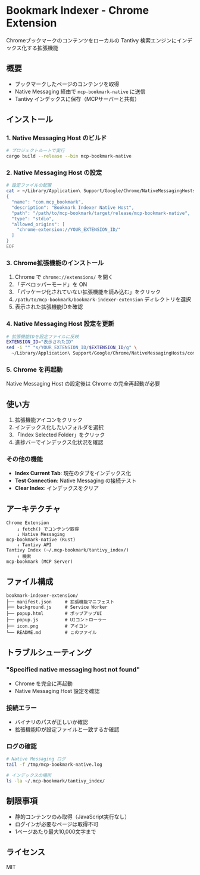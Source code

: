 # Bookmark Indexer - Chrome Extension

Chromeブックマークのコンテンツをローカルの Tantivy 検索エンジンにインデックス化する拡張機能

## 概要

- ブックマークしたページのコンテンツを取得
- Native Messaging 経由で `mcp-bookmark-native` に送信  
- Tantivy インデックスに保存（MCPサーバーと共有）

## インストール

### 1. Native Messaging Host のビルド

```bash
# プロジェクトルートで実行
cargo build --release --bin mcp-bookmark-native
```

### 2. Native Messaging Host の設定

```bash
# 設定ファイルの配置
cat > ~/Library/Application\ Support/Google/Chrome/NativeMessagingHosts/com.mcp_bookmark.json << EOF
{
  "name": "com.mcp_bookmark",
  "description": "Bookmark Indexer Native Host",
  "path": "/path/to/mcp-bookmark/target/release/mcp-bookmark-native",
  "type": "stdio",
  "allowed_origins": [
    "chrome-extension://YOUR_EXTENSION_ID/"
  ]
}
EOF
```

### 3. Chrome拡張機能のインストール

1. Chrome で `chrome://extensions/` を開く
2. 「デベロッパーモード」を ON
3. 「パッケージ化されていない拡張機能を読み込む」をクリック
4. `/path/to/mcp-bookmark/bookmark-indexer-extension` ディレクトリを選択
5. 表示された拡張機能IDを確認

### 4. Native Messaging Host 設定を更新

```bash
# 拡張機能IDを設定ファイルに反映
EXTENSION_ID="表示されたID"
sed -i "" "s/YOUR_EXTENSION_ID/$EXTENSION_ID/g" \
  ~/Library/Application\ Support/Google/Chrome/NativeMessagingHosts/com.mcp_bookmark.json
```

### 5. Chrome を再起動

Native Messaging Host の設定後は Chrome の完全再起動が必要

## 使い方

1. 拡張機能アイコンをクリック
2. インデックス化したいフォルダを選択
3. 「Index Selected Folder」をクリック
4. 進捗バーでインデックス化状況を確認

### その他の機能

- **Index Current Tab**: 現在のタブをインデックス化
- **Test Connection**: Native Messaging の接続テスト
- **Clear Index**: インデックスをクリア

## アーキテクチャ

```
Chrome Extension
    ↓ fetch() でコンテンツ取得
    ↓ Native Messaging
mcp-bookmark-native (Rust)
    ↓ Tantivy API
Tantivy Index (~/.mcp-bookmark/tantivy_index/)
    ↑ 検索
mcp-bookmark (MCP Server)
```

## ファイル構成

```
bookmark-indexer-extension/
├── manifest.json     # 拡張機能マニフェスト
├── background.js     # Service Worker
├── popup.html        # ポップアップUI
├── popup.js          # UIコントローラー
├── icon.png          # アイコン
└── README.md         # このファイル
```

## トラブルシューティング

### "Specified native messaging host not found"
- Chrome を完全に再起動
- Native Messaging Host 設定を確認

### 接続エラー
- バイナリのパスが正しいか確認
- 拡張機能IDが設定ファイルと一致するか確認

### ログの確認

```bash
# Native Messaging ログ
tail -f /tmp/mcp-bookmark-native.log

# インデックスの場所
ls -la ~/.mcp-bookmark/tantivy_index/
```

## 制限事項

- 静的コンテンツのみ取得（JavaScript実行なし）
- ログインが必要なページは取得不可
- 1ページあたり最大10,000文字まで

## ライセンス

MIT